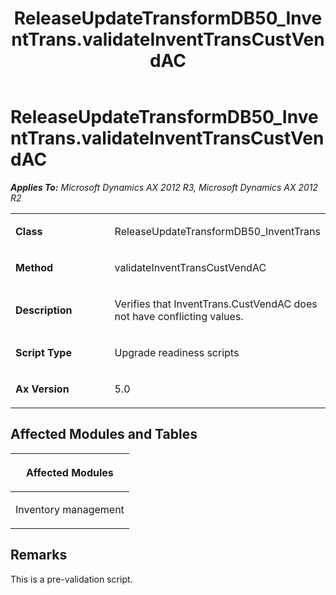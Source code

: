﻿---
title: ReleaseUpdateTransformDB50_InventTrans.validateInventTransCustVendAC
TOCTitle: ReleaseUpdateTransformDB50_InventTrans.validateInventTransCustVendAC
ms:assetid: 613c1663-d44b-5156-407d-bcba43d15b55
ms:mtpsurl: https://msdn.microsoft.com/en-us/library/JJ719073(v=AX.60)
ms:contentKeyID: 49708613
ms.date: 05/18/2015
mtps_version: v=AX.60
---

# ReleaseUpdateTransformDB50\_InventTrans.validateInventTransCustVendAC 


_**Applies To:** Microsoft Dynamics AX 2012 R3, Microsoft Dynamics AX 2012 R2_

<table>
<colgroup>
<col style="width: 50%" />
<col style="width: 50%" />
</colgroup>
<tbody>
<tr class="odd">
<td><p><strong>Class</strong></p></td>
<td><p>ReleaseUpdateTransformDB50_InventTrans</p></td>
</tr>
<tr class="even">
<td><p><strong>Method</strong></p></td>
<td><p>validateInventTransCustVendAC</p></td>
</tr>
<tr class="odd">
<td><p><strong>Description</strong></p></td>
<td><p>Verifies that InventTrans.CustVendAC does not have conflicting values.</p></td>
</tr>
<tr class="even">
<td><p><strong>Script Type</strong></p></td>
<td><p>Upgrade readiness scripts</p></td>
</tr>
<tr class="odd">
<td><p><strong>Ax Version</strong></p></td>
<td><p>5.0</p></td>
</tr>
</tbody>
</table>


## Affected Modules and Tables

<table>
<colgroup>
<col style="width: 100%" />
</colgroup>
<thead>
<tr class="header">
<th><p>Affected Modules</p></th>
</tr>
</thead>
<tbody>
<tr class="odd">
<td><p>Inventory management</p></td>
</tr>
</tbody>
</table>


## Remarks

This is a pre-validation script.

  


